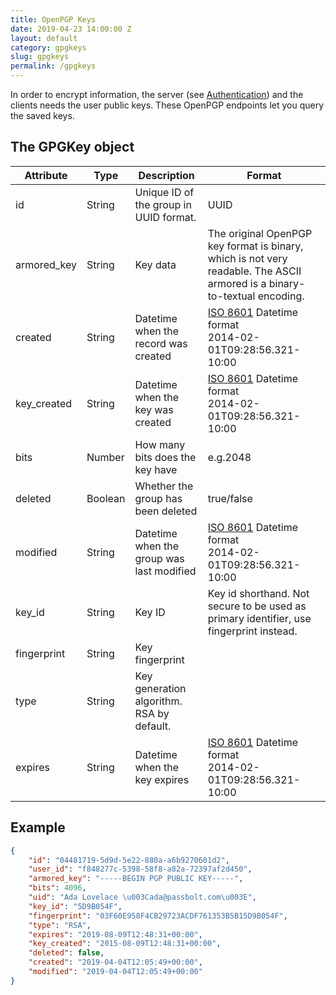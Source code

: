 ```yaml
---
title: OpenPGP Keys
date: 2019-04-23 14:00:00 Z
layout: default
category: gpgkeys
slug: gpgkeys
permalink: /gpgkeys
---
```


In order to encrypt information, the server (see [Authentication](/api/authentication)) and the clients needs the user public keys. 
These OpenPGP endpoints let you query the saved keys.

## The GPGKey object

<table class="table-parameters">
    <thead>
        <tr>
            <th>
                Attribute
            </th>
            <th>
                Type
            </th>
            <th>
                Description
            </th>
            <th>
                Format
            </th>
        </tr>
    </thead>
    <tbody>
        <tr>
            <td>
                id
            </td>
            <td>
                String
            </td>
            <td>
                Unique ID of the group in UUID format.
            </td>
            <td>
                UUID
            </td>
        </tr>
        <tr>
            <td>
                armored_key
            </td>
            <td>
                String
            </td>
            <td>
                Key data
            </td>
            <td>
                The original OpenPGP key format is binary, which is not very readable.
                The ASCII armored is a binary-to-textual encoding.
            </td>
        </tr>
        <tr>
            <td>
                created
            </td>
            <td>
                String
            </td>
            <td>
                Datetime when the record was created
            </td>
            <td>
                <a href="https://en.wikipedia.org/wiki/ISO_8601&amp;sa=D&amp;ust=1554900189897000">ISO 8601</a>
                Datetime format<br/>
                2014-02-01T09:28:56.321-10:00
            </td>
        </tr>
        <tr>
            <td>
                key_created
            </td>
            <td>
                String
            </td>
            <td>
                Datetime when the key was created
            </td>
            <td>
                <a href="https://en.wikipedia.org/wiki/ISO_8601&amp;sa=D&amp;ust=1554900189897000">ISO 8601</a>
                Datetime format<br/>
                2014-02-01T09:28:56.321-10:00
            </td>
        </tr>
        <tr>
            <td>
                bits
            </td>
            <td>
                Number
            </td>
            <td>
                How many bits does the key have
            </td>
            <td>
                e.g.2048
            </td>
        </tr>
        <tr>
            <td>
                deleted
            </td>
            <td>
                Boolean
            </td>
            <td>
                Whether the group has been deleted
            </td>
            <td>
                true/false
            </td>
        </tr>
        <tr>
            <td>
                modified
            </td>
            <td>
                String
            </td>
            <td>
                Datetime when the group was last modified
            </td>
            <td>
                <a href="https://en.wikipedia.org/wiki/ISO_8601&amp;sa=D&amp;ust=1554900189897000">ISO 8601</a>
                Datetime format<br/>
                2014-02-01T09:28:56.321-10:00
            </td>
        </tr>
        <tr>
            <td>
                key_id
            </td>
            <td>
                String
            </td>
            <td>
                Key ID
            </td>
            <td>
                Key id shorthand. Not secure to be used as primary identifier, use fingerprint instead.
            </td>
        </tr>
        <tr>
            <td>
                fingerprint
            </td>
            <td>
                String
            </td>
            <td>
                Key fingerprint
            </td>
            <td>
            </td>
        </tr>
        <tr>
            <td>
                type
            </td>
            <td>
                String
            </td>
            <td>
                Key generation algorithm. RSA by default.
            </td>
            <td>
            </td>
        </tr>
        <tr>
            <td>
                expires
            </td>
            <td>
                String
            </td>
            <td>
                Datetime when the key expires
            </td>
            <td>
                <a href="https://en.wikipedia.org/wiki/ISO_8601&amp;sa=D&amp;ust=1554900189897000">ISO 8601</a>
                Datetime format<br/>
                2014-02-01T09:28:56.321-10:00
            </td>
        </tr>
    </tbody>
</table>

## Example
```json
{
    "id": "04481719-5d9d-5e22-880a-a6b9270601d2",
    "user_id": "f848277c-5398-58f8-a82a-72397af2d450",
    "armored_key": "-----BEGIN PGP PUBLIC KEY-----",
    "bits": 4096,
    "uid": "Ada Lovelace \u003Cada@passbolt.com\u003E",
    "key_id": "5D9B054F",
    "fingerprint": "03F60E958F4CB29723ACDF761353B5B15D9B054F",
    "type": "RSA",
    "expires": "2019-08-09T12:48:31+00:00",
    "key_created": "2015-08-09T12:48:31+00:00",
    "deleted": false,
    "created": "2019-04-04T12:05:49+00:00",
    "modified": "2019-04-04T12:05:49+00:00"
}
```
